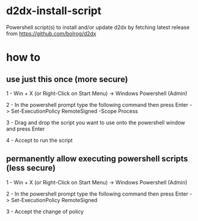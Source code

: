 # d2dx-install-script

Powershell script(s) to install and/or update d2dx by fetching latest release from https://github.com/bolrog/d2dx

# how to

## use just this once (more secure)

1 - Win + X (or Right-Click on Start Menu) -> Windows Powershell (Admin)

2 - In the powershell prompt type the following command then press Enter -> Set-ExecutionPolicy RemoteSigned -Scope Process

3 - Drag and drop the script you want to use onto the powershell window and press Enter

4 - Accept to run the script

## permanently allow executing powershell scripts (less secure)

1 - Win + X (or Right-Click on Start Menu) -> Windows Powershell (Admin)

2 - In the powershell prompt type the following command then press Enter -> Set-ExecutionPolicy RemoteSigned

3 - Accept the change of policy
